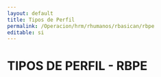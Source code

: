 ```yaml
---
layout: default
title: Tipos de Perfil
permalink: /Operacion/hrm/rhumanos/rbasican/rbpe
editable: si
---
```


# TIPOS DE PERFIL - RBPE  
